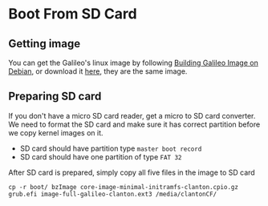 # Boot From SD Card

## Getting image
You can get the Galileo's linux image by following [Building Galileo Image on Debian](building_galileo_image_from_debian.md), or download it [here]('http://sourceforge.net/projects/ndn-in-one/files/image.tar.gz), they are the same image.

## Preparing SD card
If you don't have a micro SD card reader, get a micro to SD card converter. We need to format the SD card and make sure it has correct partition before we copy kernel images on it.
* SD card should have partition type `master boot record`
* SD card should have one partition of type `FAT 32`

After SD card is prepared, simply copy all five files in the image to SD card


```
cp -r boot/ bzImage core-image-minimal-initramfs-clanton.cpio.gz grub.efi image-full-galileo-clanton.ext3 /media/clantonCF/
```